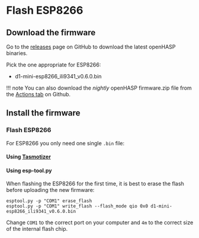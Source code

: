 # Flash ESP8266

## Download the firmware

Go to the [releases](https://github.com/HASwitchPlate/openHASP/releases) page on GitHub to download the latest openHASP binaries.

Pick the one appropriate for ESP8266:

- d1-mini-esp8266_ili9341_v0.6.0.bin

!!! note
    You can also download the *nightly* openHASP firmware.zip file from the [Actions tab](https://github.com/HASwitchPlate/openHASP/actions) on Github.

## Install the firmware

### Flash ESP8266

For ESP8266 you only need one single `.bin` file:

#### Using [Tasmotizer](https://github.com/tasmota/tasmotizer)

#### Using esp-tool.py

When flashing the ESP8266 for the first time, it is best to erase the flash before uploading the new firmware:

```shell
esptool.py -p "COM1" erase_flash
esptool.py -p "COM1" write_flash --flash_mode qio 0x0 d1-mini-esp8266_ili9341_v0.6.0.bin
```

Change `COM1` to the correct port on your computer and `4m` to the correct size of the internal flash chip.

